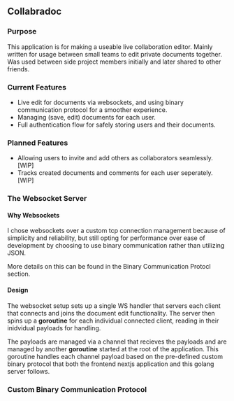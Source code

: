 ## Collabradoc

### Purpose

This application is for making a useable live collaboration editor. Mainly written for usage between small teams to edit private documents together. Was used between side project members initially and later shared to other friends.

### Current Features

- Live edit for documents via websockets, and using binary communication protocol for a smoother experience.
- Managing (save, edit) documents for each user.
- Full authentication flow for safely storing users and their documents.

### Planned Features

- Allowing users to invite and add others as collaborators seamlessly. [WIP]
- Tracks created documents and comments for each user seperately. [WIP]

### The Websocket Server

#### Why Websockets

I chose websockets over a custom tcp connection management because of simplicity and reliability, but still opting for performance over ease of development by choosing to use binary communication rather than utilizing JSON.

More details on this can be found in the Binary Communication Protocl section.

#### Design

The websocket setup sets up a single WS handler that servers each client that connects and joins the document edit functionality. The server then spins up a **goroutine** for each individual connected client, reading in their inidvidual payloads for handling.

The payloads are managed via a channel that recieves the payloads and are managed by another **goroutine** started at the root of the application. This goroutine handles each channel payload based on the pre-defined custom binary protocol that both the frontend nextjs application and this golang server follows.

### Custom Binary Communication Protocol
